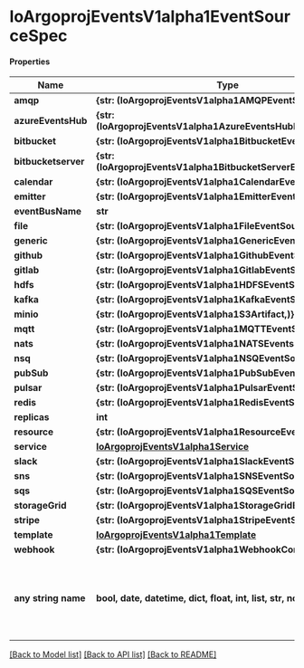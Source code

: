 # IoArgoprojEventsV1alpha1EventSourceSpec

#### Properties
Name | Type | Description | Notes
------------ | ------------- | ------------- | -------------
**amqp** | **{str: (IoArgoprojEventsV1alpha1AMQPEventSource,)}** |  | [optional] 
**azureEventsHub** | **{str: (IoArgoprojEventsV1alpha1AzureEventsHubEventSource,)}** |  | [optional] 
**bitbucket** | **{str: (IoArgoprojEventsV1alpha1BitbucketEventSource,)}** |  | [optional] 
**bitbucketserver** | **{str: (IoArgoprojEventsV1alpha1BitbucketServerEventSource,)}** |  | [optional] 
**calendar** | **{str: (IoArgoprojEventsV1alpha1CalendarEventSource,)}** |  | [optional] 
**emitter** | **{str: (IoArgoprojEventsV1alpha1EmitterEventSource,)}** |  | [optional] 
**eventBusName** | **str** |  | [optional] 
**file** | **{str: (IoArgoprojEventsV1alpha1FileEventSource,)}** |  | [optional] 
**generic** | **{str: (IoArgoprojEventsV1alpha1GenericEventSource,)}** |  | [optional] 
**github** | **{str: (IoArgoprojEventsV1alpha1GithubEventSource,)}** |  | [optional] 
**gitlab** | **{str: (IoArgoprojEventsV1alpha1GitlabEventSource,)}** |  | [optional] 
**hdfs** | **{str: (IoArgoprojEventsV1alpha1HDFSEventSource,)}** |  | [optional] 
**kafka** | **{str: (IoArgoprojEventsV1alpha1KafkaEventSource,)}** |  | [optional] 
**minio** | **{str: (IoArgoprojEventsV1alpha1S3Artifact,)}** |  | [optional] 
**mqtt** | **{str: (IoArgoprojEventsV1alpha1MQTTEventSource,)}** |  | [optional] 
**nats** | **{str: (IoArgoprojEventsV1alpha1NATSEventsSource,)}** |  | [optional] 
**nsq** | **{str: (IoArgoprojEventsV1alpha1NSQEventSource,)}** |  | [optional] 
**pubSub** | **{str: (IoArgoprojEventsV1alpha1PubSubEventSource,)}** |  | [optional] 
**pulsar** | **{str: (IoArgoprojEventsV1alpha1PulsarEventSource,)}** |  | [optional] 
**redis** | **{str: (IoArgoprojEventsV1alpha1RedisEventSource,)}** |  | [optional] 
**replicas** | **int** |  | [optional] 
**resource** | **{str: (IoArgoprojEventsV1alpha1ResourceEventSource,)}** |  | [optional] 
**service** | [**IoArgoprojEventsV1alpha1Service**](IoArgoprojEventsV1alpha1Service.md) |  | [optional] 
**slack** | **{str: (IoArgoprojEventsV1alpha1SlackEventSource,)}** |  | [optional] 
**sns** | **{str: (IoArgoprojEventsV1alpha1SNSEventSource,)}** |  | [optional] 
**sqs** | **{str: (IoArgoprojEventsV1alpha1SQSEventSource,)}** |  | [optional] 
**storageGrid** | **{str: (IoArgoprojEventsV1alpha1StorageGridEventSource,)}** |  | [optional] 
**stripe** | **{str: (IoArgoprojEventsV1alpha1StripeEventSource,)}** |  | [optional] 
**template** | [**IoArgoprojEventsV1alpha1Template**](IoArgoprojEventsV1alpha1Template.md) |  | [optional] 
**webhook** | **{str: (IoArgoprojEventsV1alpha1WebhookContext,)}** |  | [optional] 
**any string name** | **bool, date, datetime, dict, float, int, list, str, none_type** | any string name can be used but the value must be the correct type | [optional]

[[Back to Model list]](../README.md#documentation-for-models) [[Back to API list]](../README.md#documentation-for-api-endpoints) [[Back to README]](../README.md)

